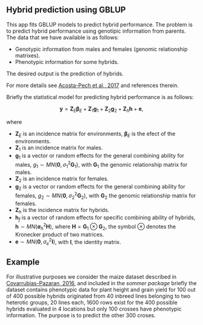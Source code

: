 ## Hybrid prediction using GBLUP

This app fits GBLUP models to predict hybrid performance. The problem is to predict hybrid performance 
using genotipic information from parents. The data that we have available is as follows:

- Genotypic information from males and females (genomic relationship matrixes).
- Phenotypic information for some hybrids.

The desired output is the prediction of hybrids.

For more details see [Acosta-Pech et al., 2017](https://pubmed.ncbi.nlm.nih.gov/28401254/) and references therein.

Briefly the statistical model for predicting hybrid performance is as follows:

$$
\boldsymbol y = \boldsymbol Z_E \boldsymbol \beta_E + \boldsymbol Z_1 \boldsymbol g_1 + \boldsymbol Z_2 \boldsymbol g_2 + \boldsymbol Z_h \boldsymbol h + \boldsymbol e, 
$$

where 

- $\boldsymbol Z_E$ is an incidence matrix for environments, $\boldsymbol \beta_E$ is the efect of the environments.
- $\boldsymbol Z_1$ is an incidence matrix for males.
- $\boldsymbol g_1$ is a vector or random effects for the general combining ability for males, $g_1 \sim MN(\boldsymbol 0, \sigma^2_1 \boldsymbol G_1)$, with $\boldsymbol G_1$ the genomic relationship matrix for males.
- $\boldsymbol Z_2$ is an incidence matrix for females.
- $\boldsymbol g_2$ is a vector or random effects for the general combining ability for females, $g_2 \sim MN(\boldsymbol 0, \sigma^2_2 \boldsymbol G_2)$, with $\boldsymbol G_2$ the genomic relationship matrix for females.
- $\boldsymbol Z_h$ is the incidence matrix for hybrids.
- $\boldsymbol h_f$ is a vector of random effects for specific combining ability of hybrids, $\boldsymbol h \sim MN(\boldsymbol \sigma^2_h \boldsymbol H)$, where $\boldsymbol H=\boldsymbol G_1 \otimes \boldsymbol G_2$, the symbol $\otimes$ denotes the Kronecker product of two matrices.
- $\boldsymbol e \sim MN(\boldsymbol 0, \sigma^2_e \boldsymbol I)$, with $\boldsymbol I$, the identity matrix.

## Example

For illustrative purposes we consider the maize dataset described in [Covarrubias-Pazaran, 2016](https://journals.plos.org/plosone/article?id=10.1371/journal.pone.0156744), and included in the <em>sommer package</em> briefly the dataset contains phenotypic data for plant 
height and grain yield for 100 out of 400 possible hybrids originated from 40 inbreed lines belonging to two heterotic groups, 20 lines each,
1600 rows exist for the 400 possible hybrids evaluated in 4 locations but only 100 crosses have phenotypic information. The purpose is to
predict the other 300 croses.

